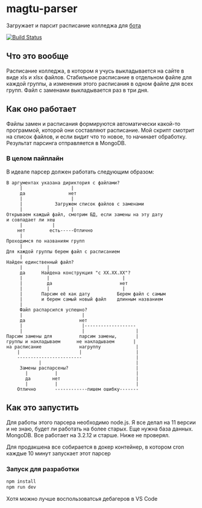 # magtu-parser

Загружает и парсит расписание колледжа для [бота](https://github.com/ivanik7/magtu-bot)

[![Build Status](https://travis-ci.org/ivanik7/magtu-parser.svg?branch=master)](https://travis-ci.org/ivanik7/magtu-parser)

## Что это вообще

Расписание колледжа, в котором я учусь выкладывается на сайте в виде xls и xlsx файлов. Стабильное расписание в отдельном файле для каждой группы, а изменения этого расписания в одном файле для всех групп. Файл с заменами выкладывается раз в три дня.

## Как оно работает

Файлы замен и расписания формируются автоматически какой-то программой, которой они составляют расписание. Мой скрипт смотрит на список файлов, и если видит что то новое, то начинает обработку. Результат парсинга отправляется в MongoDB.

### В целом пайплайн

В идеале парсер должен работать следующим образом:

```
В аргументах указана дириктория с файлами?
     |                  |
     да                нет
     |                  |
     |            Загружем список файлов с заменами
     |                  |
Открываем каждый файл, смотрим БД, если замены на эту дату
и совпадает ли хеш
     |           |
    нет         есть-----Отлично
     |
Проходимся по названиям групп
     |
Для каждой группы берем файл с расписанием
     |
Найден единственный файл?
     |         |
     да      Найдена конструкция "с XX.XX.XX"?
     |         |                           |
     |         да                         нет
     |         |                           |
     |       Парсим её как дату          Берем файл с самым
     |       и берем самый новый файл    длинным названием
     |
     Файл распарсился успешно?
     |                      |
     да                    нет
     |                      |-------------------
     |                      |                   |
Парсим замены для          парсим замены,       |
группы и накладываем      не накладываем       |
на расписание              нагруппу             |
    |                      |                    |
    ------------------------                    |
            |                                   |
     Замены распарсены?                         |
       |          |                             |
       да        нет                            |
       |          |                             |
    Отлично       ------------пишем ошибку-------
```

## Как это запустить

Для работы этого парсера необходимо node.js. Я все делал на 11 версии и не знаю, будет ли работать на более старых.
Еще нужна база данных. MongoDB. Все работает на 3.2.12 и старше. Ниже не проверял.

Для продакшена все собирается в докер контейнер, в котором cron каждые 10 минут запускает этот парсер

### Запуск для разработки

```sh
npm install
npm run dev
```

Хотя можно лучше воспользоватсья дебагеров в VS Code
